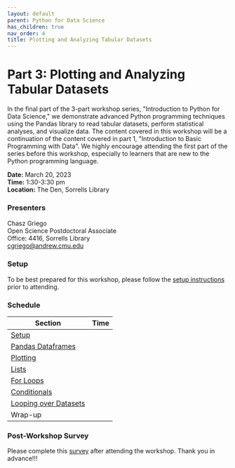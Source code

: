 ```yaml
---
layout: default
parent: Python for Data Science
has_children: true
nav_order: 4
title: Plotting and Analyzing Tabular Datasets
---
```


# Part 3: Plotting and Analyzing Tabular Datasets

In the final part of the 3-part workshop series, "Introduction to Python for Data Science," we demonstrate advanced Python programming techniques using the Pandas library to read tabular datasets, perform statistical analyses, and visualize data. The content covered in this workshop will be a continuation of the content covered in part 1, "Introduction to Basic Programming with Data". We highly encourage attending the first part of the series before this workshop, especially to learners that are new to the Python programming language.  

**Date:** March 20, 2023   
**Time:** 1:30-3:30 pm   
**Location:** The Den, Sorrells Library   

### Presenters
Chasz Griego <a href='https://github.com/chaszg' target='_blank'><img src='../../content/img/GitHub-Mark-custom.svg' style='width:15px; padding:0; border:none !important;'></a>  
Open Science Postdoctoral Associate  
Office: 4416, Sorrells Library  
[cgriego@andrew.cmu.edu](mailto:cgriego@andrew.cmu.edu)  

### Setup

To be best prepared for this workshop, please follow the [setup instructions](../setup)
prior to attending.

### Schedule

| Section  | Time |
| ------------- | ------------- |
| [Setup](../setup)  |   |
| [Pandas Dataframes](05_Pandas_DataFrames.md)  |  |
| [Plotting](06_plotting.md)  |  |
| [Lists](01_Lists.md)  |  |
| [For Loops](02_For_Loops.md)  |  |
| [Conditionals](03_Conditionals.md)  |  |
| [Looping over Datasets](04_Looping_over_Datasets.md)  |  |
| Wrap-up  |  |

### Post-Workshop Survey

Please complete this [survey]()
after attending the workshop. Thank you in advance!!!
